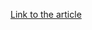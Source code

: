 [Link to the article](https://unit42.paloaltonetworks.com/phishing-campaign-with-complex-attack-chain/)
